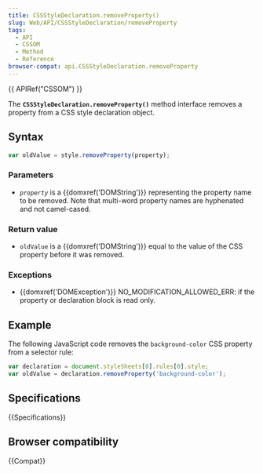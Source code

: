 ```yaml
---
title: CSSStyleDeclaration.removeProperty()
slug: Web/API/CSSStyleDeclaration/removeProperty
tags:
  - API
  - CSSOM
  - Method
  - Reference
browser-compat: api.CSSStyleDeclaration.removeProperty
---
```

{{ APIRef("CSSOM") }}

The **`CSSStyleDeclaration.removeProperty()`** method interface
removes a property from a CSS style declaration object.

## Syntax

```js
var oldValue = style.removeProperty(property);
```

### Parameters

- *`property`* is a {{domxref('DOMString')}} representing the
  property name to be removed. Note that multi-word property names are hyphenated and
  not camel-cased.

### Return value

- `oldValue` is a {{domxref('DOMString')}} equal to the value of
  the CSS property before it was removed.

### Exceptions

- {{domxref('DOMException')}} NO_MODIFICATION_ALLOWED_ERR: if the property or
  declaration block is read only.

## Example

The following JavaScript code removes the `background-color` CSS property
from a selector rule:

```js
var declaration = document.styleSheets[0].rules[0].style;
var oldValue = declaration.removeProperty('background-color');
```

## Specifications

{{Specifications}}

## Browser compatibility

{{Compat}}

